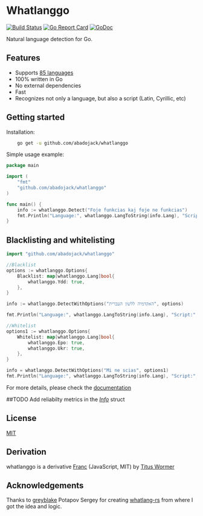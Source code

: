 # Whatlanggo

[![Build Status](https://travis-ci.org/abadojack/whatlanggo.svg?branch=master)](https://travis-ci.org/abadojack/whatlanggo)  [![Go Report Card](https://goreportcard.com/badge/github.com/abadojack/whatlanggo)](https://goreportcard.com/report/github.com/abadojack/whatlanggo)  [![GoDoc](https://godoc.org/github.com/abadojack/whatlanggo?status.png)](https://godoc.org/github.com/abadojack/whatlanggo)

Natural language detection for Go.
## Features
* Supports [85 languages](https://github.com/abadojack/whatlanggo/blob/master/SUPPORTED_LANGUAGES.md)
* 100% written in Go
* No external dependencies
* Fast
* Recognizes not only a language, but also a script (Latin, Cyrillic, etc)

## Getting started
Installation:
```sh
    go get -u github.com/abadojack/whatlanggo
```

Simple usage example:
```go
package main

import (
	"fmt"
	"github.com/abadojack/whatlanggo"
)

func main() {
	info := whatlanggo.Detect("Foje funkcias kaj foje ne funkcias")
	fmt.Println("Language:", whatlanggo.LangToString(info.Lang), "Script:", whatlanggo.Scripts[info.Script])
}
```

## Blacklisting and whitelisting
```go
import "github.com/abadojack/whatlanggo"

//Blacklist
options := whatlanggo.Options{
	Blacklist: map[whatlanggo.Lang]bool{
		whatlanggo.Ydd: true,
	},
}

info := whatlanggo.DetectWithOptions("האקדמיה ללשון העברית", options)

fmt.Println("Language:", whatlanggo.LangToString(info.Lang), "Script:", whatlanggo.Scripts[info.Script])

//Whitelist
options1 := whatlanggo.Options{
	Whitelist: map[whatlanggo.Lang]bool{
		whatlanggo.Epo: true,
		whatlanggo.Ukr: true,
	},
}

info = whatlanggo.DetectWithOptions("Mi ne scias", options1)
fmt.Println("Language:", whatlanggo.LangToString(info.Lang), "Script:", whatlanggo.Scripts[info.Script])
```
For more details, please check the [documentation](https://godoc.org/github.com/abadojack/whatlanggo)

##TODO
Add reliabilty metrics in the _[Info](https://godoc.org/github.com/abadojack/whatlanggo#Info)_ struct

## License
[MIT](https://github.com/abadojack/whatlanggo/blob/master/LICENSE)

## Derivation
whatlanggo is a derivative [Franc](https://github.com/wooorm/franc) (JavaScript, MIT) by [Titus Wormer](https://github.com/wooorm)

## Acknowledgements
Thanks to [greyblake](https://github.com/greyblake) Potapov Sergey for creating [whatlang-rs](https://github.com/greyblake/whatlang-rs) from where I got the idea and logic.
